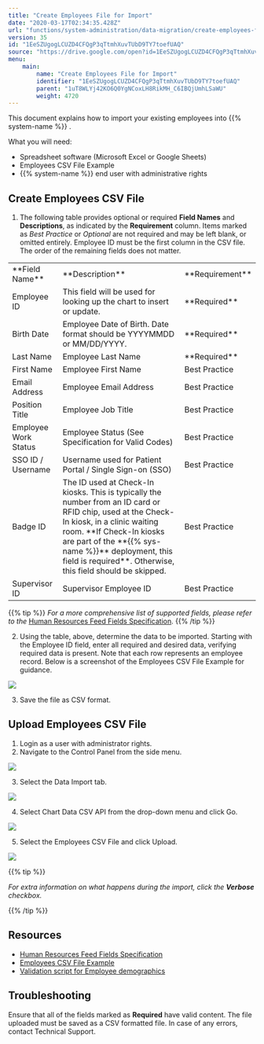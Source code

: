 ```yaml
---
title: "Create Employees File for Import"
date: "2020-03-17T02:34:35.428Z"
url: "functions/system-administration/data-migration/create-employees-file-for-import.html"
version: 35
id: "1EeSZUgogLCUZD4CFQgP3qTtmhXuvTUbD9TY7toefUAQ"
source: "https://drive.google.com/open?id=1EeSZUgogLCUZD4CFQgP3qTtmhXuvTUbD9TY7toefUAQ"
menu:
    main:
        name: "Create Employees File for Import"
        identifier: "1EeSZUgogLCUZD4CFQgP3qTtmhXuvTUbD9TY7toefUAQ"
        parent: "1uT8WLYj42KO6Q0YgNCoxLH8RikMH_C6IBQjUmhLSaWU"
        weight: 4720
---
```

This document explains how to import your existing employees into {{% system-name %}} .

What you will need:

* Spreadsheet software (Microsoft Excel or Google Sheets)
* Employees CSV File Example
* {{% system-name %}} end user with administrative rights

## Create Employees CSV File

1. The following table provides optional or required <strong>Field Names</strong> and <strong>Descriptions</strong>, as indicated by the <strong>Requirement</strong> column. Items marked as <em>Best Practice</em> or <em>Optional</em> are not required and may be left blank, or omitted entirely. Employee ID must be the first column in the CSV file. The order of the remaining fields does not matter.



<table>
  <tr>
    <td>**Field Name**</td>
    <td>**Description**</td>
    <td>**Requirement**</td>
  </tr>
  <tr>
    <td>Employee ID</td>
    <td>This field will be used for looking up the chart to insert or update.</td>
    <td>**Required**</td>
  </tr>
  <tr>
    <td>Birth Date</td>
    <td>Employee Date of Birth. Date format should be YYYYMMDD or MM/DD/YYYY.</td>
    <td>**Required**</td>
  </tr>
  <tr>
    <td>Last Name</td>
    <td>Employee Last Name</td>
    <td>**Required**</td>
  </tr>
  <tr>
    <td>First Name</td>
    <td>Employee First Name</td>
    <td>Best Practice</td>
  </tr>
  <tr>
    <td>Email Address</td>
    <td>Employee Email Address</td>
    <td>Best Practice</td>
  </tr>
  <tr>
    <td>Position Title</td>
    <td>Employee Job Title</td>
    <td>Best Practice</td>
  </tr>
  <tr>
    <td>Employee Work Status</td>
    <td>Employee Status (See Specification for Valid Codes)</td>
    <td>Best Practice</td>
  </tr>
  <tr>
    <td>SSO ID / Username</td>
    <td>Username used for Patient Portal / Single Sign-on (SSO)</td>
    <td>Best Practice</td>
  </tr>
  <tr>
    <td>Badge ID</td>
    <td>The ID used at Check-In kiosks. This is typically the number from an ID card or RFID chip, used at the Check-In kiosk, in a clinic waiting room. **If Check-In kiosks are part of the **{{% sys-name %}}** deployment, this field is required**. Otherwise, this field should be skipped.</td>
    <td>Best Practice</td>
  </tr>
  <tr>
    <td>Supervisor ID</td>
    <td>Supervisor Employee ID</td>
    <td>Best Practice</td>
  </tr>
</table>

 

{{% tip %}} *For a more comprehensive list of supported fields, please refer to the* [Human Resources Feed Fields Specification](https://docs.google.com/a/mieweb.com/spreadsheets/d/1VcmZv6tNy4P15XzRkqTABBzdhiSxdiHHS41hXl4c4NE/). {{% /tip %}}


2. Using the table, above, determine the data to be imported. Starting with the Employee ID field, enter all required and desired data, verifying required data is present. Note that each row represents an employee record. Below is a screenshot of the Employees CSV File Example for guidance.



![](create-employees-file-for-import.images/image5.png)



3. Save the file as CSV format.

## Upload Employees CSV File

1. Login as a user with administrator rights.
2. Navigate to the Control Panel from the side menu.



![](create-employees-file-for-import.images/image4.png)



3. Select the Data Import tab.



![](create-employees-file-for-import.images/image1.png)



4. Select Chart Data CSV API from the drop-down menu and click Go.



![](create-employees-file-for-import.images/image2.png)



5. Select the Employees CSV File and click Upload.



![](create-employees-file-for-import.images/image3.png) 

{{% tip %}}

*For extra information on what happens during the import, click the ***_Verbose_*** checkbox.*

{{% /tip %}}


## Resources

* [Human Resources Feed Fields Specification](https://docs.google.com/a/mieweb.com/spreadsheets/d/1VcmZv6tNy4P15XzRkqTABBzdhiSxdiHHS41hXl4c4NE/)
* [Employees CSV File Example](https://docs.google.com/spreadsheets/d/1VcmZv6tNy4P15XzRkqTABBzdhiSxdiHHS41hXl4c4NE/export?format=csv&id=1VcmZv6tNy4P15XzRkqTABBzdhiSxdiHHS41hXl4c4NE&gid=549963864)
* [Validation script for Employee demographics](https://drive.google.com/open?id=19oAQh3I8q7d0CHwpY5HKRCj-mKP_izNF82906OleF7A)

## Troubleshooting

Ensure that all of the fields marked as **Required** have valid content. The file uploaded must be saved as a CSV formatted file. In case of any errors, contact Technical Support.

